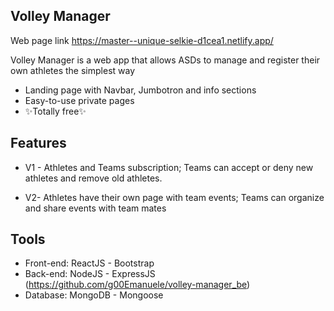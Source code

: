 
## Volley Manager

Web page link https://master--unique-selkie-d1cea1.netlify.app/

Volley Manager is a web app that allows ASDs to manage and register their own athletes the simplest way

- Landing page with Navbar, Jumbotron and info sections
- Easy-to-use private pages
- ✨Totally  free✨

## Features

- V1 - Athletes and Teams subscription; Teams can accept or deny new athletes and remove 
old athletes.

- V2- Athletes have their own page with team events; Teams can organize and share events
with team mates

## Tools

- Front-end: ReactJS - Bootstrap 
- Back-end: NodeJS - ExpressJS (https://github.com/g00Emanuele/volley-manager_be)
- Database: MongoDB - Mongoose
